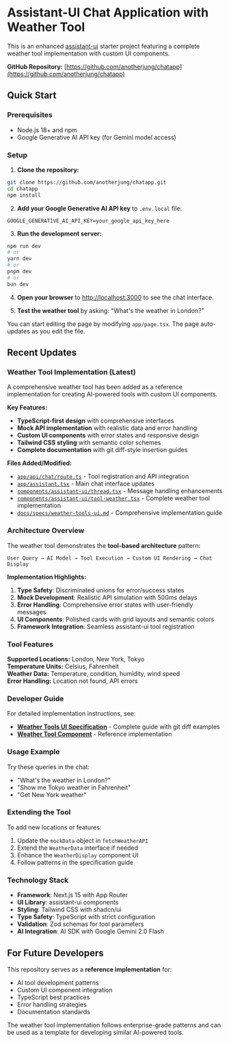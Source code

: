 # Assistant-UI Chat Application with Weather Tool

This is an enhanced [assistant-ui](https://github.com/Yonom/assistant-ui) starter project featuring a complete weather tool implementation with custom UI components.

**GitHub Repository:** [https://github.com/anotherjung/chatapp](https://github.com/anotherjung/chatapp)

## Quick Start

### Prerequisites

- Node.js 18+ and npm
- Google Generative AI API key (for Gemini model access)

### Setup

1. **Clone the repository:**
```bash
git clone https://github.com/anotherjung/chatapp.git
cd chatapp
npm install
```

2. **Add your Google Generative AI API key** to `.env.local` file:

```
GOOGLE_GENERATIVE_AI_API_KEY=your_google_api_key_here
```

3. **Run the development server:**

```bash
npm run dev
# or
yarn dev
# or
pnpm dev
# or
bun dev
```

4. **Open your browser** to [http://localhost:3000](http://localhost:3000) to see the chat interface.

5. **Test the weather tool** by asking: "What's the weather in London?"

You can start editing the page by modifying `app/page.tsx`. The page auto-updates as you edit the file.

## Recent Updates

### Weather Tool Implementation (Latest)

A comprehensive weather tool has been added as a reference implementation for creating AI-powered tools with custom UI components.

**Key Features:**
- **TypeScript-first design** with comprehensive interfaces
- **Mock API implementation** with realistic data and error handling
- **Custom UI components** with error states and responsive design
- **Tailwind CSS styling** with semantic color schemes
- **Complete documentation** with git diff-style insertion guides

**Files Added/Modified:**
- [`app/api/chat/route.ts`](app/api/chat/route.ts) - Tool registration and API integration
- [`app/assistant.tsx`](app/assistant.tsx) - Main chat interface updates
- [`components/assistant-ui/thread.tsx`](components/assistant-ui/thread.tsx) - Message handling enhancements
- [`components/assistant-ui/tool-weather.tsx`](components/assistant-ui/tool-weather.tsx) - Complete weather tool implementation
- [`docs/specs/weather-tools-ui.md`](docs/specs/weather-tools-ui.md) - Comprehensive implementation guide

### Architecture Overview

The weather tool demonstrates the **tool-based architecture** pattern:

```
User Query → AI Model → Tool Execution → Custom UI Rendering → Chat Display
```

**Implementation Highlights:**

1. **Type Safety**: Discriminated unions for error/success states
2. **Mock Development**: Realistic API simulation with 500ms delays
3. **Error Handling**: Comprehensive error states with user-friendly messages
4. **UI Components**: Polished cards with grid layouts and semantic colors
5. **Framework Integration**: Seamless assistant-ui tool registration

### Tool Features

**Supported Locations:** London, New York, Tokyo  
**Temperature Units:** Celsius, Fahrenheit  
**Weather Data:** Temperature, condition, humidity, wind speed  
**Error Handling:** Location not found, API errors  

### Developer Guide

For detailed implementation instructions, see:
- **[Weather Tools UI Specification](docs/specs/weather-tools-ui.md)** - Complete guide with git diff examples
- **[Weather Tool Component](components/assistant-ui/tool-weather.tsx)** - Reference implementation

### Usage Example

Try these queries in the chat:
- "What's the weather in London?"
- "Show me Tokyo weather in Fahrenheit"
- "Get New York weather"

### Extending the Tool

To add new locations or features:
1. Update the `mockData` object in `fetchWeatherAPI`
2. Extend the `WeatherData` interface if needed
3. Enhance the `WeatherDisplay` component UI
4. Follow patterns in the specification guide

### Technology Stack

- **Framework**: Next.js 15 with App Router
- **UI Library**: assistant-ui components
- **Styling**: Tailwind CSS with shadcn/ui
- **Type Safety**: TypeScript with strict configuration
- **Validation**: Zod schemas for tool parameters
- **AI Integration**: AI SDK with Google Gemini 2.0 Flash

## For Future Developers

This repository serves as a **reference implementation** for:
- AI tool development patterns
- Custom UI component integration
- TypeScript best practices
- Error handling strategies
- Documentation standards

The weather tool implementation follows enterprise-grade patterns and can be used as a template for developing similar AI-powered tools.
